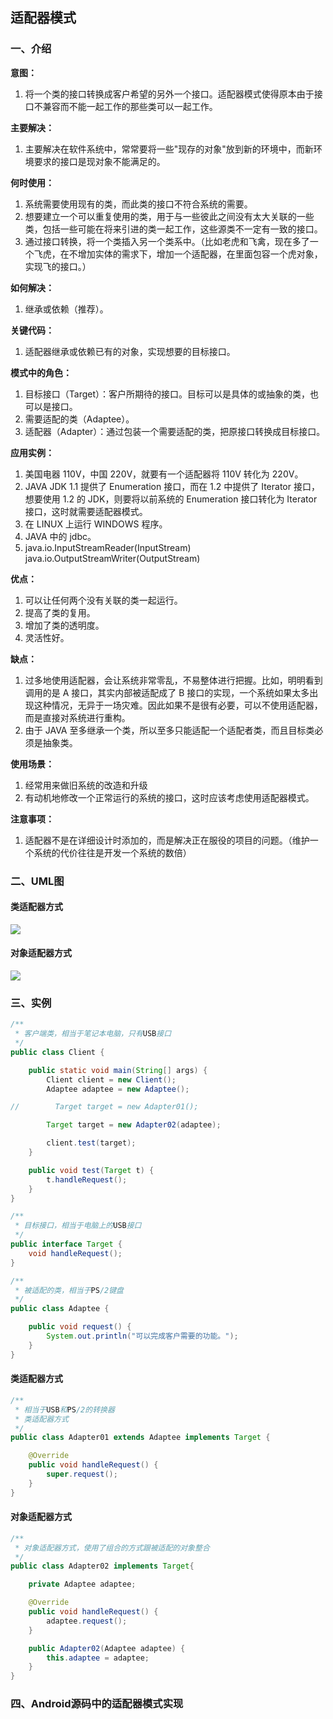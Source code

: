 ## 适配器模式

### 一、介绍

**意图：**

1. 将一个类的接口转换成客户希望的另外一个接口。适配器模式使得原本由于接口不兼容而不能一起工作的那些类可以一起工作。

**主要解决：**

1. 主要解决在软件系统中，常常要将一些"现存的对象"放到新的环境中，而新环境要求的接口是现对象不能满足的。

**何时使用：** 

1. 系统需要使用现有的类，而此类的接口不符合系统的需要。 
2. 想要建立一个可以重复使用的类，用于与一些彼此之间没有太大关联的一些类，包括一些可能在将来引进的类一起工作，这些源类不一定有一致的接口。 
3. 通过接口转换，将一个类插入另一个类系中。（比如老虎和飞禽，现在多了一个飞虎，在不增加实体的需求下，增加一个适配器，在里面包容一个虎对象，实现飞的接口。）

**如何解决：**

1. 继承或依赖（推荐）。

**关键代码：**

1. 适配器继承或依赖已有的对象，实现想要的目标接口。

**模式中的角色：**

1. 目标接口（Target）：客户所期待的接口。目标可以是具体的或抽象的类，也可以是接口。
2. 需要适配的类（Adaptee）。
3. 适配器（Adapter）：通过包装一个需要适配的类，把原接口转换成目标接口。

**应用实例：** 

1. 美国电器 110V，中国 220V，就要有一个适配器将 110V 转化为 220V。 
2. JAVA JDK 1.1 提供了 Enumeration 接口，而在 1.2 中提供了 Iterator 接口，想要使用 1.2 的 JDK，则要将以前系统的 Enumeration 接口转化为 Iterator 接口，这时就需要适配器模式。
3. 在 LINUX 上运行 WINDOWS 程序。 
4. JAVA 中的 jdbc。
5. java.io.InputStreamReader(InputStream)
   java.io.OutputStreamWriter(OutputStream)

**优点：** 

1. 可以让任何两个没有关联的类一起运行。 
2. 提高了类的复用。 
3. 增加了类的透明度。 
4. 灵活性好。

**缺点：** 

1. 过多地使用适配器，会让系统非常零乱，不易整体进行把握。比如，明明看到调用的是 A 接口，其实内部被适配成了 B 接口的实现，一个系统如果太多出现这种情况，无异于一场灾难。因此如果不是很有必要，可以不使用适配器，而是直接对系统进行重构。 
2. 由于 JAVA 至多继承一个类，所以至多只能适配一个适配者类，而且目标类必须是抽象类。

**使用场景：**

1. 经常用来做旧系统的改造和升级
2. 有动机地修改一个正常运行的系统的接口，这时应该考虑使用适配器模式。

**注意事项：**

1. 适配器不是在详细设计时添加的，而是解决正在服役的项目的问题。（维护一个系统的代价往往是开发一个系统的数倍）

### 二、UML图

#### 类适配器方式

![](https://i.imgur.com/8tLX7b8.png)

#### 对象适配器方式

![](https://i.imgur.com/SLpQJht.png)

### 三、实例

```java
/**
 * 客户端类，相当于笔记本电脑，只有USB接口
 */
public class Client {

    public static void main(String[] args) {
        Client client = new Client();
        Adaptee adaptee = new Adaptee();

//        Target target = new Adapter01();

        Target target = new Adapter02(adaptee);

        client.test(target);
    }

    public void test(Target t) {
        t.handleRequest();
    }
}
```

```java
/**
 * 目标接口，相当于电脑上的USB接口
 */
public interface Target {
    void handleRequest();
}
```

```java
/**
 * 被适配的类，相当于PS/2键盘
 */
public class Adaptee {

    public void request() {
        System.out.println("可以完成客户需要的功能。");
    }
}
```

#### 类适配器方式

```java
/**
 * 相当于USB和PS/2的转换器
 * 类适配器方式
 */
public class Adapter01 extends Adaptee implements Target {

    @Override
    public void handleRequest() {
        super.request();
    }
}
```

#### 对象适配器方式

```java
/**
 * 对象适配器方式，使用了组合的方式跟被适配的对象整合
 */
public class Adapter02 implements Target{

    private Adaptee adaptee;

    @Override
    public void handleRequest() {
        adaptee.request();
    }

    public Adapter02(Adaptee adaptee) {
        this.adaptee = adaptee;
    }
}
```

### 四、Android源码中的适配器模式实现
